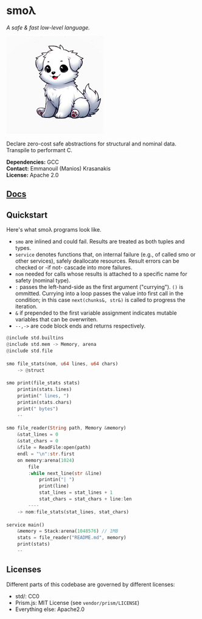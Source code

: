 # smoλ

*A safe & fast low-level language.*

![logo](./docs/smol.png)

Declare zero-cost safe abstractions for structural and nominal data. Transpile to performant C.


**Dependencies:** GCC<br>
**Contact:** Emmanouil (Manios) Krasanakis<br>
**License:** Apache 2.0

## [Docs](https://smolambda.netlify.app/)

## Quickstart

Here's what smoλ programs look like.
<ul>
<li><code class="language-smolambda">smo</code> are inlined and could fail. Results are treated as both tuples and types.
</li><li><code class="language-smolambda">service</code> denotes functions that, on internal failure (e.g., of called smo or other services), safely deallocate resources. Result errors can be checked or -if not- cascade into more failures.
</li><li><code class="language-smolambda">nom</code> needed for calls whose results is attached to a specific name for safety (nominal type).
</li><li><code class="language-smolambda">:</code> passes the left-hand-side as the first argument ("currying"). <code class="language-smolambda">()</code> is ommitted. Currying into a loop passes the value into first call in the condition; in this case <code class="language-smolambda">next(chunks&, str&)</code> is called to progress the iteration.
</li>
<li><code class="language-smolambda">&</code> if prepended to the first variable assignment indicates mutable variables that can be overwriten.</li>
<li><code class="language-smolambda">--,-></code> are code block ends and returns respectively.</li>
</ul>

```rust
@include std.builtins
@include std.mem -> Memory, arena
@include std.file

smo file_stats(nom, u64 lines, u64 chars) 
    -> @struct

smo print(file_stats stats)
    printin(stats.lines)
    printin(" lines, ")
    printin(stats.chars)
    print(" bytes")
    --

smo file_reader(String path, Memory &memory)
    &stat_lines = 0
    &stat_chars = 0
    &file = ReadFile:open(path)
    endl = "\n":str.first
    on memory:arena(1024)
        file
        :while next_line(str &line)
            printin("| ")
            print(line)
            stat_lines = stat_lines + 1
            stat_chars = stat_chars + line:len
        ----
    -> nom:file_stats(stat_lines, stat_chars)

service main()
    &memory = Stack:arena(1048576) // 1MB
    stats = file_reader("README.md", memory)
    print(stats)
    --
```


## Licenses

Different parts of this codebase are governed by different licenses:

- std/: CC0
- Prism.js: MIT License (see `vendor/prism/LICENSE`)
- Everything else: Apache2.0